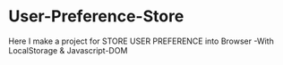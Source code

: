 # User-Preference-Store
Here I make a project for STORE USER PREFERENCE into Browser -With LocalStorage &amp; Javascript-DOM
